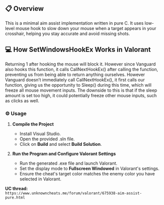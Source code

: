 ## 📋 Overview  
This is a minimal aim assist implementation written in pure C. It uses low-level mouse hook to slow down your mouse when a target appears in your crosshair, helping you stay accurate and avoid missing shots.

## 💻 How SetWindowsHookEx Works in Valorant  
Returning 1 after hooking the mouse will block it. However since Vanguard also hooks this function, it calls CallNextHookEx() after calling the function, preventing us from being able to return anything ourselves. 
However Vanguard doesn’t immediately call CallNextHookEx(), it first calls our function, giving us the opportunity to Sleep() during this time, which will freeze all mouse movement inputs.
The downside to this is that if the sleep amount is set too high, it could potentially freeze other mouse inputs, such as clicks as well.

### ⚙️ Usage
1. **Compile the Project**  
   - Install Visual Studio.  
   - Open the provided .sln file.  
   - Click on **Build** and select **Build Solution**.  

2. **Run the Program and Configure Valorant Settings**  
   - Run the generated .exe file and launch Valorant.  
   - Set the display mode to **Fullscreen Windowed** in Valorant's settings.  
   - Ensure the cheat's target color matches the enemy color you have selected in Valorant.  

**UC thread:**  
`https://www.unknowncheats.me/forum/valorant/675938-aim-assist-pure.html`
